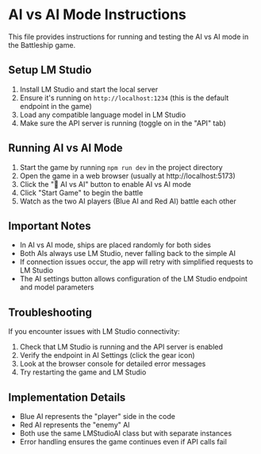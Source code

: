 # AI vs AI Mode Instructions

This file provides instructions for running and testing the AI vs AI mode in the Battleship game.

## Setup LM Studio

1. Install LM Studio and start the local server
2. Ensure it's running on `http://localhost:1234` (this is the default endpoint in the game)
3. Load any compatible language model in LM Studio
4. Make sure the API server is running (toggle on in the "API" tab)

## Running AI vs AI Mode

1. Start the game by running `npm run dev` in the project directory
2. Open the game in a web browser (usually at http://localhost:5173)
3. Click the "🤖 AI vs AI" button to enable AI vs AI mode
4. Click "Start Game" to begin the battle
5. Watch as the two AI players (Blue AI and Red AI) battle each other

## Important Notes

- In AI vs AI mode, ships are placed randomly for both sides
- Both AIs always use LM Studio, never falling back to the simple AI
- If connection issues occur, the app will retry with simplified requests to LM Studio
- The AI settings button allows configuration of the LM Studio endpoint and model parameters

## Troubleshooting

If you encounter issues with LM Studio connectivity:

1. Check that LM Studio is running and the API server is enabled
2. Verify the endpoint in AI Settings (click the gear icon)
3. Look at the browser console for detailed error messages
4. Try restarting the game and LM Studio

## Implementation Details

- Blue AI represents the "player" side in the code
- Red AI represents the "enemy" AI
- Both use the same LMStudioAI class but with separate instances
- Error handling ensures the game continues even if API calls fail
